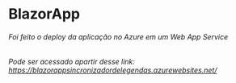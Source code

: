 # BlazorApp
###### Foi feito o deploy da aplicação no Azure em um Web App Service
###### Pode ser acessado apartir desse link: https://blazorappsincronizadordelegendas.azurewebsites.net/
